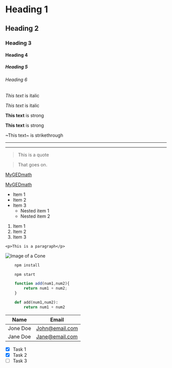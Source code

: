 <!-- Headings -->
# Heading 1
## Heading 2
### Heading 3
#### Heading 4
##### Heading 5
###### Heading 6

<!-- Italics -->
*This text* is italic

_This text_ is italic

<!-- Strong -->
**This text** is strong

__This text__ is strong

<!-- Strikethrough -->
~This text~ is strikethrough

<!-- Horizontal rule -->
---
___

<!-- Block Quote -->
>This is a quote

>That goes on.

<!-- links -->
[MyGEDmath](https://mygedmath.com)

[MyGEDmath](https://mygedmath.com "MyGEDmath.com")

<!-- UL -->
* Item 1
* Item 2
* Item 3
    * Nested item 1
    * Nested item 2

<!-- OL -->
1. Item 1
2. Item 2
3. Item 3

<!-- Inline Code block -->
`<p>This is a paragraph</p>`

<!-- Images -->
![Image of a Cone](https://mygedmath.com/geometry/images/cone.jpg)

<!-- GetHub Markdown -->
<!-- Code Blocks -->
```bash
    npm install

    npm start
```

```javaScript
    function add(num1,num2){
        return num1 + num2;
    }
```

```Python
    def add(num1,num2):
        return num1 + num2
```

<!-- tables -->
|Name       |Email           |
|-----------|----------------|
|Jone Doe   |John@email.com  |
|Jane Doe   |Jane@email.com  |


<!-- Task Lists -->
* [x] Task 1
* [x] Task 2
* [ ] Task 3
